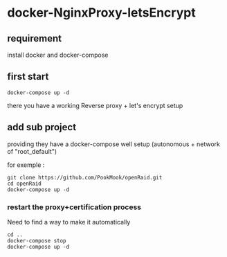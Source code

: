 # docker-NginxProxy-letsEncrypt

## requirement
install docker and docker-compose

## first start

`docker-compose up -d`

there you have a working Reverse proxy + let's encrypt setup

## add sub project

providing they have a docker-compose well setup (autonomous + network of "root_default")

for exemple : 
```
git clone https://github.com/PookMook/openRaid.git
cd openRaid
docker-compose up -d
```

### restart the proxy+certification process
Need to find a way to make it automatically

```
cd ..
docker-compose stop
docker-compose up -d
```
